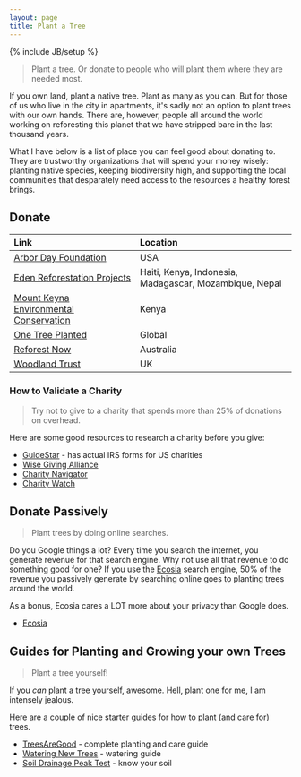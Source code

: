 ```yaml
---
layout: page
title: Plant a Tree
---
```

{% include JB/setup %}

> Plant a tree. Or donate to people who will plant them where they are needed most.

If you own land, plant a native tree. Plant as many as you can. But for those of us who live in the city in apartments, it's sadly not an option to plant trees with our own hands. There are, however, people all around the world working on reforesting this planet that we have stripped bare in the last thousand years.

What I have below is a list of place you can feel good about donating to. They are trustworthy organizations that will spend your money wisely: planting native species, keeping biodiversity high, and supporting the local communities that desparately need access to the resources a healthy forest brings.


## Donate

Link | Location
:--- | :-------
[Arbor Day Foundation](https://www.arborday.org/) | USA
[Eden Reforestation Projects](https://edenprojects.org/) | Haiti, Kenya, Indonesia, Madagascar, Mozambique, Nepal
[Mount Keyna Environmental Conservation](https://mount-kenya-environmental-conservation.org/) | Kenya
[One Tree Planted](https://onetreeplanted.org/pages/regions) | Global
[Reforest Now](https://www.reforestnow.org.au/) | Australia
[Woodland Trust](https://www.woodlandtrust.org.uk/support-us/give/donations/) | UK


### How to Validate a Charity

> Try not to give to a charity that spends more than 25% of donations on overhead.

Here are some good resources to research a charity before you give:

* [GuideStar](https://www.guidestar.org/) - has actual IRS forms for US charities
* [Wise Giving Alliance](https://www.give.org/)
* [Charity Navigator](https://www.charitynavigator.org/)
* [Charity Watch](https://www.charitywatch.org/)


## Donate Passively

> Plant trees by doing online searches.

Do you Google things a lot? Every time you search the internet, you generate revenue for that search engine. Why not use all that revenue to do something good for one? If you use the [Ecosia](https://www.ecosia.org/) search engine, 50% of the revenue you passively generate by searching online goes to planting trees around the world.

As a bonus, Ecosia cares a LOT more about your privacy than Google does.

* [Ecosia](https://www.ecosia.org/)


## Guides for Planting and Growing your own Trees

> Plant a tree yourself!

If you *can* plant a tree yourself, awesome. Hell, plant one for me, I am intensely jealous.

Here are a couple of nice starter guides for how to plant (and care for) trees.

* [TreesAreGood](https://www.treesaregood.org/treeowner) - complete planting and care guide
* [Watering New Trees](https://extension.umn.edu/planting-and-growing-guides/watering-newly-planted-trees-and-shrubs) - watering guide
* [Soil Drainage Peak Test](https://i.imgur.com/2KiPHab.jpg) - know your soil
